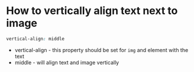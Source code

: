# How to vertically align text next to image

```css
vertical-align: middle
```

- vertical-align - this property should be set for ```img``` and element with the text
- middle - will align text and image vertically
